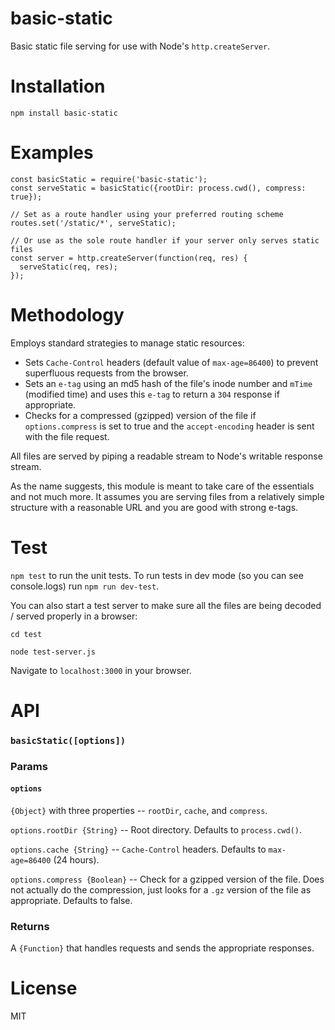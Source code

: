 # basic-static
Basic static file serving for use with Node's `http.createServer`.

# Installation
`npm install basic-static`

# Examples
```
const basicStatic = require('basic-static');
const serveStatic = basicStatic({rootDir: process.cwd(), compress: true});

// Set as a route handler using your preferred routing scheme
routes.set('/static/*', serveStatic);

// Or use as the sole route handler if your server only serves static files
const server = http.createServer(function(req, res) {
  serveStatic(req, res);
});
```

# Methodology
Employs standard strategies to manage static resources:
+ Sets `Cache-Control` headers (default value of `max-age=86400`) to prevent superfluous requests from the browser.
+ Sets an `e-tag` using an md5 hash of the file's inode number and `mTime` (modified time) and uses this `e-tag` to return a `304` response if appropriate.
+ Checks for a compressed (gzipped) version of the file if `options.compress` is set to true and the `accept-encoding` header is sent with the file request.

All files are served by piping a readable stream to Node's writable response stream.

As the name suggests, this module is meant to take care of the essentials and not much more. It assumes you are serving files from a relatively simple structure with a reasonable URL and you are good with strong e-tags.

# Test
`npm test` to run the unit tests.
To run tests in dev mode (so you can see console.logs) run `npm run dev-test`.

You can also start a test server to make sure all the files are being decoded / served properly in a browser:

`cd test`

`node test-server.js`

Navigate to `localhost:3000` in your browser.

# API
### `basicStatic([options])`

### Params
#### `options`
`{Object}` with three properties -- `rootDir`, `cache`, and `compress`.

`options.rootDir {String}` -- Root directory. Defaults to `process.cwd()`.

`options.cache {String}` -- `Cache-Control` headers. Defaults to `max-age=86400` (24 hours).

`options.compress {Boolean}` -- Check for a gzipped version of the file. Does not actually do the compression, just looks for a `.gz` version of the file as appropriate. Defaults to false.

### Returns
A `{Function}` that handles requests and sends the appropriate responses.

# License
MIT